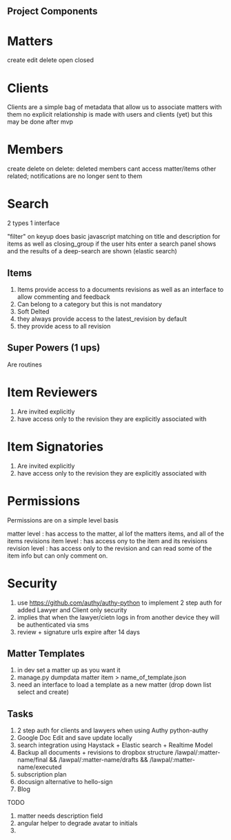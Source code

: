 Project Components
------------------


Matters
=======

create edit delete
open closed


Clients
=======

Clients are a simple bag of metadata that allow us to associate matters with them
no explicit relationship is made with users and clients (yet) but this may be done
after mvp


Members
=======

create delete
on delete: deleted members cant access matter/items other related; notifications are no longer sent to them


Search
=======

2 types 1 interface

"filter" on keyup does basic javascript matching on title and description for items as well as closing_group
if the user hits enter a search panel shows and the results of a deep-search are shown (elastic search)


Items
-----

1. Items provide access to a documents revisions as well as an interface to allow commenting and feedback
2. Can belong to a category but this is not mandatory
3. Soft Delted
4. they always provide access to the latest_revision by default
5. they provide acess to all revision


Super Powers (1 ups)
--------------------

Are routines 




Item Reviewers
==============

1. Are invited explicitly
2. have access only to the revision they are explicitly associated with


Item Signatories
================

1. Are invited explicitly
2. have access only to the revision they are explicitly associated with


Permissions
===========

Permissions are on a simple level basis

matter level : has access to the matter, al lof the matters items, and all of the items revisions
item level : has access ony to the item and its revisions
revision level : has access only to the revision and can read some of the item info but can only comment on.


Security
========

1. use https://github.com/authy/authy-python to implement 2 step auth for added Lawyer and Client only security
2. implies that when the lawyer/cietn logs in from another device they will be authenticated via sms
3. review + signature urls expire after 14 days


Matter Templates
----------------

1. in dev set a matter up as you want it
2. manage.py dumpdata matter item > name_of_template.json
3. need an interface to load a template as a new matter (drop down list select and create)


Tasks
-----

1. 2 step auth for clients and lawyers when using Authy python-authy
2. Google Doc Edit and save update locally
3. search integration using Haystack + Elastic search + Realtime Model
4. Backup all documents + revisions to dropbox structure /lawpal/:matter-name/final && /lawpal/:matter-name/drafts && /lawpal/:matter-name/executed
5. subscription plan
6. docusign alternative to hello-sign
7. Blog



TODO

1. matter needs description field
2. angular helper to degrade avatar to initials
3. 